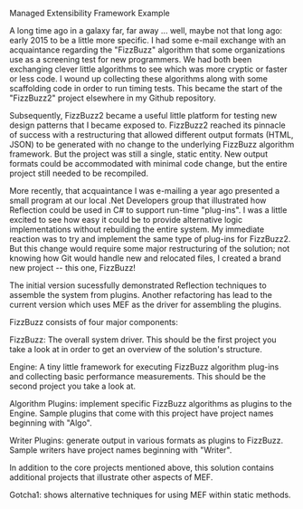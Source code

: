 Managed Extensibility Framework Example

A long time ago in a galaxy far, far away ... well, maybe not that long
ago: early 2015 to be a little more specific. I had some e-mail exchange
with an acquaintance regarding the "FizzBuzz" algorithm that some
organizations use as a screening test for new programmers. We had both
been exchanging clever little algorithms to see which was more cryptic
or faster or less code. I wound up collecting these algorithms along
with some scaffolding code in order to run timing tests. This became the
start of the "FizzBuzz2" project elsewhere in my Github repository.

Subsequently, FizzBuzz2 became a useful little platform for testing new
design patterns that I became exposed to. FizzBuzz2 reached its pinnacle
of success with a restructuring that allowed different output formats
(HTML, JSON) to be generated with no change to the underlying FizzBuzz
algorithm framework. But the project was still a single, static entity.
New output formats could be accommodated with minimal code change, but
the entire project still needed to be recompiled.

More recently, that acquaintance I was e-mailing a year ago presented a
small program at our local .Net Developers group that illustrated how
Reflection could be used in C# to support run-time "plug-ins". I was a
little excited to see how easy it could be to provide alternative logic
implementations without rebuilding the entire system. My immediate
reaction was to try and implement the same type of plug-ins for
FizzBuzz2. But this change would require some major restructuring of the
solution; not knowing how Git would handle new and relocated files, I
created a brand new project -- this one, FizzBuzz!

The initial version sucessfully demonstrated Reflection techniques to
assemble the system from plugins. Another refactoring has lead to the
current version which uses MEF as the driver for assembling the plugins.

FizzBuzz consists of four major components:

FizzBuzz: The overall system driver. This should be the first project
you take a look at in order to get an overview of the solution's structure.

Engine: A tiny little framework for executing FizzBuzz algorithm
plug-ins and collecting basic performance measurements. This should be
the second project you take a look at.

Algorithm Plugins: implement specific FizzBuzz algorithms as plugins to
the Engine. Sample plugins that come with this project have project
names beginning with "Algo".

Writer Plugins: generate output in various formats as plugins to
FizzBuzz. Sample writers have project names beginning with "Writer".

In addition to the core projects mentioned above, this solution contains
additional projects that illustrate other aspects of MEF.

Gotcha1: shows alternative techniques for using MEF within static methods.

